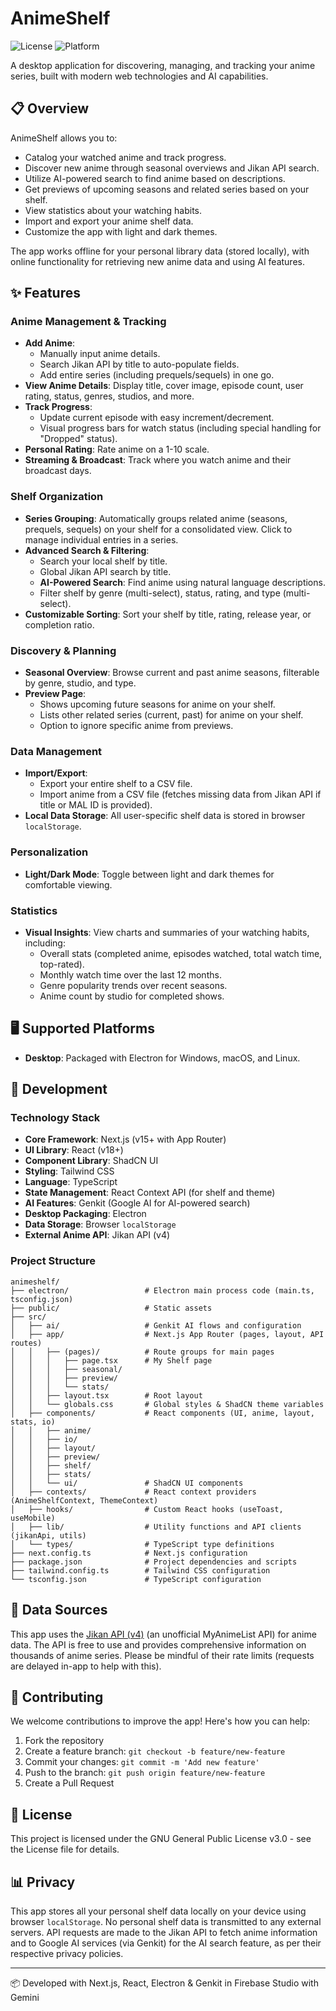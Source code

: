 
# AnimeShelf

![License](https://img.shields.io/badge/license-GNU%20GPLv3-blue.svg)
![Platform](https://img.shields.io/badge/platform-Desktop%20(Win%2FMac%2FLinux)-lightgrey.svg)

A desktop application for discovering, managing, and tracking your anime series, built with modern web technologies and AI capabilities.

## 📋 Overview

AnimeShelf allows you to:
- Catalog your watched anime and track progress.
- Discover new anime through seasonal overviews and Jikan API search.
- Utilize AI-powered search to find anime based on descriptions.
- Get previews of upcoming seasons and related series based on your shelf.
- View statistics about your watching habits.
- Import and export your anime shelf data.
- Customize the app with light and dark themes.

The app works offline for your personal library data (stored locally), with online functionality for retrieving new anime data and using AI features.

## ✨ Features

### Anime Management & Tracking
- **Add Anime**:
    - Manually input anime details.
    - Search Jikan API by title to auto-populate fields.
    - Add entire series (including prequels/sequels) in one go.
- **View Anime Details**: Display title, cover image, episode count, user rating, status, genres, studios, and more.
- **Track Progress**:
    - Update current episode with easy increment/decrement.
    - Visual progress bars for watch status (including special handling for "Dropped" status).
- **Personal Rating**: Rate anime on a 1-10 scale.
- **Streaming & Broadcast**: Track where you watch anime and their broadcast days.

### Shelf Organization
- **Series Grouping**: Automatically groups related anime (seasons, prequels, sequels) on your shelf for a consolidated view. Click to manage individual entries in a series.
- **Advanced Search & Filtering**:
    - Search your local shelf by title.
    - Global Jikan API search by title.
    - **AI-Powered Search**: Find anime using natural language descriptions.
    - Filter shelf by genre (multi-select), status, rating, and type (multi-select).
- **Customizable Sorting**: Sort your shelf by title, rating, release year, or completion ratio.

### Discovery & Planning
- **Seasonal Overview**: Browse current and past anime seasons, filterable by genre, studio, and type.
- **Preview Page**:
    - Shows upcoming future seasons for anime on your shelf.
    - Lists other related series (current, past) for anime on your shelf.
    - Option to ignore specific anime from previews.

### Data Management
- **Import/Export**:
    - Export your entire shelf to a CSV file.
    - Import anime from a CSV file (fetches missing data from Jikan API if title or MAL ID is provided).
- **Local Data Storage**: All user-specific shelf data is stored in browser `localStorage`.

### Personalization
- **Light/Dark Mode**: Toggle between light and dark themes for comfortable viewing.

### Statistics
- **Visual Insights**: View charts and summaries of your watching habits, including:
    - Overall stats (completed anime, episodes watched, total watch time, top-rated).
    - Monthly watch time over the last 12 months.
    - Genre popularity trends over recent seasons.
    - Anime count by studio for completed shows.

## 🖥️ Supported Platforms

- **Desktop**: Packaged with Electron for Windows, macOS, and Linux.

## 🔧 Development

### Technology Stack

- **Core Framework**: Next.js (v15+ with App Router)
- **UI Library**: React (v18+)
- **Component Library**: ShadCN UI
- **Styling**: Tailwind CSS
- **Language**: TypeScript
- **State Management**: React Context API (for shelf and theme)
- **AI Features**: Genkit (Google AI for AI-powered search)
- **Desktop Packaging**: Electron
- **Data Storage**: Browser `localStorage`
- **External Anime API**: Jikan API (v4)

### Project Structure

```
animeshelf/
├── electron/                 # Electron main process code (main.ts, tsconfig.json)
├── public/                   # Static assets
├── src/
│   ├── ai/                   # Genkit AI flows and configuration
│   ├── app/                  # Next.js App Router (pages, layout, API routes)
│   │   ├── (pages)/          # Route groups for main pages
│   │   │   ├── page.tsx      # My Shelf page
│   │   │   ├── seasonal/
│   │   │   ├── preview/
│   │   │   └── stats/
│   │   ├── layout.tsx        # Root layout
│   │   └── globals.css       # Global styles & ShadCN theme variables
│   ├── components/           # React components (UI, anime, layout, stats, io)
│   │   ├── anime/
│   │   ├── io/
│   │   ├── layout/
│   │   ├── preview/
│   │   ├── shelf/
│   │   ├── stats/
│   │   └── ui/               # ShadCN UI components
│   ├── contexts/             # React context providers (AnimeShelfContext, ThemeContext)
│   ├── hooks/                # Custom React hooks (useToast, useMobile)
│   ├── lib/                  # Utility functions and API clients (jikanApi, utils)
│   └── types/                # TypeScript type definitions
├── next.config.ts            # Next.js configuration
├── package.json              # Project dependencies and scripts
├── tailwind.config.ts        # Tailwind CSS configuration
└── tsconfig.json             # TypeScript configuration
```

## 🔄 Data Sources

This app uses the [Jikan API (v4)](https://jikan.moe/) (an unofficial MyAnimeList API) for anime data. The API is free to use and provides comprehensive information on thousands of anime series. Please be mindful of their rate limits (requests are delayed in-app to help with this).

## 🤝 Contributing

We welcome contributions to improve the app! Here's how you can help:

1.  Fork the repository
2.  Create a feature branch: `git checkout -b feature/new-feature`
3.  Commit your changes: `git commit -m 'Add new feature'`
4.  Push to the branch: `git push origin feature/new-feature`
5.  Create a Pull Request

## 📄 License

This project is licensed under the GNU General Public License v3.0 - see the License file for details.

## 📊 Privacy

This app stores all your personal shelf data locally on your device using browser `localStorage`. No personal shelf data is transmitted to any external servers. API requests are made to the Jikan API to fetch anime information and to Google AI services (via Genkit) for the AI search feature, as per their respective privacy policies.

---

📦 Developed with Next.js, React, Electron & Genkit in Firebase Studio with Gemini

